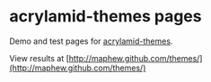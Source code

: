 acrylamid-themes pages
======

Demo and test pages for [acrylamid-themes](https://github.com/posativ/themes).

View results at [http://maphew.github.com/themes/](http://maphew.github.com/themes/)

